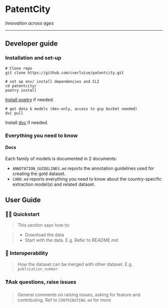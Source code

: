 # PatentCity

*Innovation across ages*

***

## Developer guide

### Installation and set-up


```shell script
# Clone repo
git clone https://github.com/cverluise/patentcity.git

# set up env/ install dependencies and CLI
cd patentcity/
poetry install
```

[Install poetry](https://python-poetry.org/) if needed.

```shell script
# get data & models (dev-only, access to gcp bucket needed)
dvc pull
```

Install [dvc](https://dvc.org/) if needed.


### Everything you need to know

#### Docs

Each family of models is documented in 2 documents:

- `ANNOTATION_GUIDELINES.md` reports the annotation guidelines used for creating the gold dataset.
- `CARD.md` reports everything you need to know about the country-specific extraction model(s) and related dataset.


## User Guide

### :woman_scientist: Quickstart

> This section says how to:

>- Download the data
>- Start with the data. E.g. Refer to README.md

### 🔀 Interoperability

> How the dataset can be merged with other dataset. E.g. `publication_number`

### ❓Ask questions, raise issues

> General comments on raising issues, asking for feature and contributing. Ref to `CONTRIBUTING.md` for more
